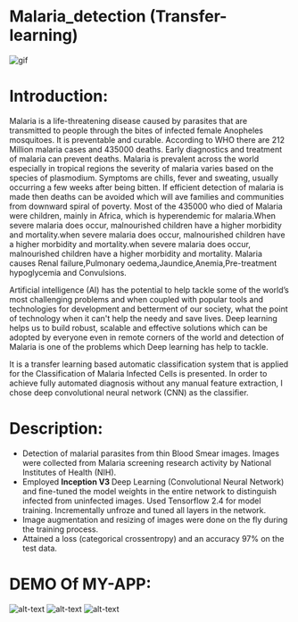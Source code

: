 # Malaria_detection (Transfer-learning)
![gif](https://user-images.githubusercontent.com/58966051/114784251-9d9f8880-9d98-11eb-95a3-da2642e7bede.gif)

# <b>Introduction: </b>

Malaria is a life-threatening disease caused by parasites that are transmitted to people through the bites of infected female Anopheles mosquitoes. It is preventable and curable. According to WHO there are 212 Million malaria cases and 435000 deaths. Early diagnostics and treatment of malaria can prevent deaths. Malaria is prevalent across the world especially in tropical regions the severity of malaria varies based on the species of plasmodium. Symptoms are chills, fever and sweating, usually occurring a few weeks after being bitten. If efficient detection of malaria is made then deaths can be avoided which will ave families and communities from downward spiral of poverty. Most of the 435000 who died of Malaria were children, mainly in Africa, which is hyperendemic for malaria.When severe malaria does occur, malnourished children have a higher morbidity and mortality.when severe malaria does occur, malnourished children have a higher morbidity and mortality.when severe malaria does occur, malnourished children have a higher morbidity and mortality. Malaria causes Renal failure,Pulmonary oedema,Jaundice,Anemia,Pre-treatment hypoglycemia and Convulsions.

Artificial intelligence (AI) has the potential to help tackle some of the world’s most challenging problems and when coupled with popular tools and technologies for development and betterment of our society, what the point of technology when it can't help the needy and save lives. Deep learning helps us to build robust, scalable and effective solutions which can be adopted by everyone even in remote corners of the world and detection of Malaria is one of the problems which Deep learning has help to tackle.

It is a transfer learning based automatic classification system that is applied for the Classification of Malaria Infected Cells is presented. In order to achieve fully automated diagnosis without any manual feature extraction, I chose deep convolutional neural network (CNN) as the classifier.

# Description:
* Detection of malarial parasites from thin Blood Smear images. Images were collected from Malaria screening research activity by National Institutes of Health (NIH).
* Employed <b>Inception V3 </b> Deep Learning (Convolutional Neural Network) and fine-tuned the model weights in the entire network to distinguish infected from uninfected images. Used Tensorflow 2.4 for model training. Incrementally unfroze and tuned all layers in the network.
* Image augmentation and resizing of images were done on the fly during the training process.
* Attained a loss (categorical crossentropy)  and an accuracy 97% on the test data.

# DEMO Of MY-APP:
![alt-text](https://github.com/babiishita09/Malaria_detection_using_transfarlearning-Deep-Learning-/blob/main/Screenshot%20(44).png)
![alt-text](https://github.com/babiishita09/Malaria_detection_using_transfarlearning-Deep-Learning-/blob/main/Screenshot%20(46).png)
![alt-text](https://github.com/babiishita09/Malaria_detection_using_transfarlearning-Deep-Learning-/blob/main/Screenshot%20(43).png)
